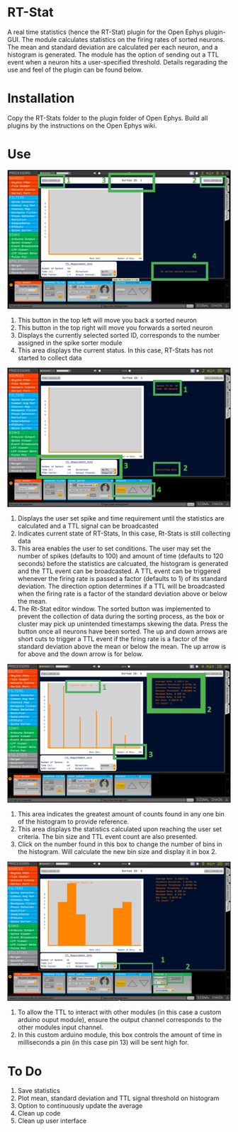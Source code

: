 # RT-Stat

A real time statistics (hence the RT-Stat) plugin for the Open Ephys plugin-GUI. The module calculates statistics on the firing rates of sorted neurons. The mean and standard deviation are calculated per each neuron, and a histogram is generated. The module has the option of sending out a TTL event when a neuron hits a user-specified threshold. Details regarading the use and feel of the plugin can be found below.

# Installation

Copy the RT-Stats folder to the plugin folder of Open Ephys. Build all plugins by the instructions on the Open Ephys wiki. 

# Use


![screenshot](https://github.com/Claybarn/RT-Stat/blob/master/Screen%20Shot%202017-02-16%20at%2010.42.20%20PM.png)


1. This button in the top left will move you back a sorted neuron
2. This button in the top right will move you forwards a sorted neuron
3. Displays the currently selected sorted ID, corresponds to the number assigned in the spike sorter module
4. This area displays the current status. In this case, RT-Stats has not started to collect data



![screenshot](https://github.com/Claybarn/RT-Stat/blob/master/Screen%20Shot%202017-02-16%20at%2010.42.31%20PM.png)


1. Displays the user set spike and time requirement until the statistics are calculated and a TTL signal can be broadcasted
2. Indicates current state of RT-Stats, In this case, Rt-Stats is still collecting data
3. This area enables the user to set conditions. The user may set the number of spikes (defaults to 100) and amount of time (defaults to 120 seconds) before the statistics are calcuated, the histogram is generated and the TTL event can be broadcasted. A TTL event can be triggered whenever the firing rate is passed a factor (defaults to 1) of its standard deviation. The direction option determines if a TTL will be broadcasted when the firing rate is a factor of the standard deviation above or below the mean.  
4. The Rt-Stat editor window. The sorted button was implemented to prevent the collection of data during the sorting process, as the box or cluster may pick up unintended timestamps skewing the data. Press the button once all neurons have been sorted. The up and down arrows are short cuts to trigger a TTL event if the firing rate is a factor of the standard deviation above the mean or below the mean. The up arrow is for above and the down arrow is for below. 



![screenshot](https://github.com/Claybarn/RT-Stat/blob/master/Screen%20Shot%202017-02-16%20at%2010.42.44%20PM.png)


1. This area indicates the greatest amount of counts found in any one bin of the histogram to provide reference. 
2. This area displays the statistics calculated upon reaching the user set criteria. The bin size and TTL event count are also presented.
3. Click on the number found in this box to change the number of bins in the histogram. Will calculate the new bin size and display it in box 2.



![screenshot](https://github.com/Claybarn/RT-Stat/blob/master/Screen%20Shot%202017-02-16%20at%2011.20.34%20PM.png)


1. To allow the TTL to interact with other modules (in this case a custom arduino ouput module), ensure the output channel corresponds to the other modules input channel. 
2. In this custom arduino module, this box controls the amount of time in milliseconds a pin (in this case pin 13) will be sent high for.


# To Do
1. Save statistics
2. Plot mean, standard deviation and TTL signal threshold on histogram
3. Option to continuously update the average 
4. Clean up code
5. Clean up user interface




